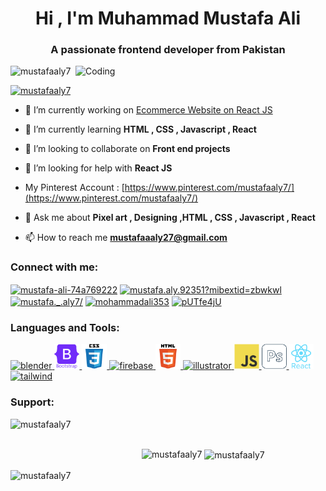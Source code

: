 <h1 align="center">Hi , I'm Muhammad Mustafa Ali</h1>
<h3 align="center">A passionate frontend developer from Pakistan</h3>

<img align="right" alt="Coding" width="400" src="https://user-images.githubusercontent.com/74038190/225813708-98b745f2-7d22-48cf-9150-083f1b00d6c9.gif">

<p align="left"> <img src="https://komarev.com/ghpvc/?username=mustafaaly7&label=Profile%20views&color=0e75b6&style=flat" alt="mustafaaly7" /> </p>

<p align="left"> <a href="https://github.com/ryo-ma/github-profile-trophy"><img src="https://github-profile-trophy.vercel.app/?username=mustafaaly7" alt="mustafaaly7" /></a> </p>

- 🔭 I’m currently working on [Ecommerce Website on React JS](https://github.com/mustafaaly7/class06-EcommerceWeb)

- 🌱 I’m currently learning **HTML , CSS , Javascript , React**

- 👯 I’m looking to collaborate on **Front end projects**

- 🤝 I’m looking for help with **React JS**

- My Pinterest Account : [https://www.pinterest.com/mustafaaly7/](https://www.pinterest.com/mustafaaly7/)

- 💬 Ask me about **Pixel art , Designing ,HTML , CSS , Javascript , React**

- 📫 How to reach me **mustafaaaly27@gmail.com**

<h3 align="left">Connect with me:</h3>
<p align="left">
<a href="https://linkedin.com/in/mustafa-ali-74a769222" target="blank"><img align="center" src="https://raw.githubusercontent.com/rahuldkjain/github-profile-readme-generator/master/src/images/icons/Social/linked-in-alt.svg" alt="mustafa-ali-74a769222" height="30" width="40" /></a>
<a href="https://fb.com/mustafa.aly.92351?mibextid=zbwkwl" target="blank"><img align="center" src="https://raw.githubusercontent.com/rahuldkjain/github-profile-readme-generator/master/src/images/icons/Social/facebook.svg" alt="mustafa.aly.92351?mibextid=zbwkwl" height="30" width="40" /></a>
<a href="https://instagram.com/mustafa._.aly7/" target="blank"><img align="center" src="https://raw.githubusercontent.com/rahuldkjain/github-profile-readme-generator/master/src/images/icons/Social/instagram.svg" alt="mustafa._.aly7/" height="30" width="40" /></a>
<a href="https://www.behance.net/mohammadali353" target="blank"><img align="center" src="https://raw.githubusercontent.com/rahuldkjain/github-profile-readme-generator/master/src/images/icons/Social/behance.svg" alt="mohammadali353" height="30" width="40" /></a>
<a href="https://discord.gg/pUTfe4jU" target="blank"><img align="center" src="https://raw.githubusercontent.com/rahuldkjain/github-profile-readme-generator/master/src/images/icons/Social/discord.svg" alt="pUTfe4jU" height="30" width="40" /></a>
</p>

<h3 align="left">Languages and Tools:</h3>
<p align="left"> <a href="https://www.blender.org/" target="_blank" rel="noreferrer"> <img src="https://download.blender.org/branding/community/blender_community_badge_white.svg" alt="blender" width="40" height="40"/> </a> <a href="https://getbootstrap.com" target="_blank" rel="noreferrer"> <img src="https://raw.githubusercontent.com/devicons/devicon/master/icons/bootstrap/bootstrap-plain-wordmark.svg" alt="bootstrap" width="40" height="40"/> </a> <a href="https://www.w3schools.com/css/" target="_blank" rel="noreferrer"> <img src="https://raw.githubusercontent.com/devicons/devicon/master/icons/css3/css3-original-wordmark.svg" alt="css3" width="40" height="40"/> </a> <a href="https://firebase.google.com/" target="_blank" rel="noreferrer"> <img src="https://www.vectorlogo.zone/logos/firebase/firebase-icon.svg" alt="firebase" width="40" height="40"/> </a> <a href="https://www.w3.org/html/" target="_blank" rel="noreferrer"> <img src="https://raw.githubusercontent.com/devicons/devicon/master/icons/html5/html5-original-wordmark.svg" alt="html5" width="40" height="40"/> </a> <a href="https://www.adobe.com/in/products/illustrator.html" target="_blank" rel="noreferrer"> <img src="https://www.vectorlogo.zone/logos/adobe_illustrator/adobe_illustrator-icon.svg" alt="illustrator" width="40" height="40"/> </a> <a href="https://developer.mozilla.org/en-US/docs/Web/JavaScript" target="_blank" rel="noreferrer"> <img src="https://raw.githubusercontent.com/devicons/devicon/master/icons/javascript/javascript-original.svg" alt="javascript" width="40" height="40"/> </a> <a href="https://www.photoshop.com/en" target="_blank" rel="noreferrer"> <img src="https://raw.githubusercontent.com/devicons/devicon/master/icons/photoshop/photoshop-line.svg" alt="photoshop" width="40" height="40"/> </a> <a href="https://reactjs.org/" target="_blank" rel="noreferrer"> <img src="https://raw.githubusercontent.com/devicons/devicon/master/icons/react/react-original-wordmark.svg" alt="react" width="40" height="40"/> </a> <a href="https://tailwindcss.com/" target="_blank" rel="noreferrer"> <img src="https://www.vectorlogo.zone/logos/tailwindcss/tailwindcss-icon.svg" alt="tailwind" width="40" height="40"/> </a> </p>

<h3 align="left">Support:</h3>
<p><a href="https://ko-fi.com/mustafaaly7"> <img align="left" src="https://cdn.ko-fi.com/cdn/kofi3.png?v=3" height="50" width="210" alt="mustafaaly7" /></a></p><br><br>

<p><img align="left" src="https://github-readme-stats.vercel.app/api/top-langs?username=mustafaaly7&show_icons=true&locale=en&layout=compact" alt="mustafaaly7" /></p>

<p>&nbsp;<img align="center" src="https://github-readme-stats.vercel.app/api?username=mustafaaly7&show_icons=true&locale=en" alt="mustafaaly7" /></p>

<p><img align="center" src="https://github-readme-streak-stats.herokuapp.com/?user=mustafaaly7&" alt="mustafaaly7" /></p>
